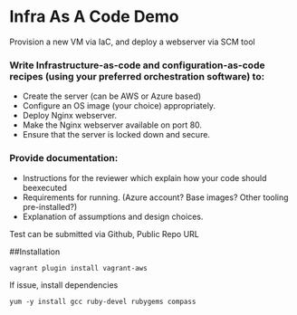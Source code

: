# Infra As A Code Demo

Provision a new VM via IaC, and deploy a webserver
via SCM tool
### Write Infrastructure-as-code and configuration-as-code recipes (using your preferred orchestration software) to:
- Create the server (can be AWS or Azure based)
- Configure an OS image (your choice) appropriately.
- Deploy Nginx webserver.
- Make the Nginx webserver available on port 80.
- Ensure that the server is locked down and secure.

### Provide documentation:
- Instructions for the reviewer which explain how your code should beexecuted
- Requirements for running. (Azure account? Base images? Other tooling pre-installed?)
- Explanation of assumptions and design choices.

Test can be submitted via Github, Public Repo URL

##Installation

```
vagrant plugin install vagrant-aws
```

If issue, install dependencies
```
yum -y install gcc ruby-devel rubygems compass
```